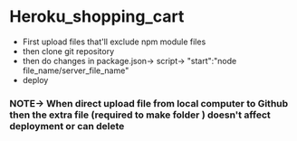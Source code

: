 # Heroku_shopping_cart
- First upload files that'll exclude npm module files
- then clone git repository
- then do changes in package.json-> script-> "start":"node file_name/server_file_name"
- deploy
### NOTE-> When direct upload file from local computer to Github then  the extra file (required to make folder ) doesn't affect deployment or can delete

